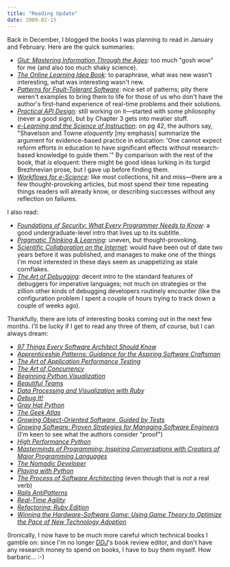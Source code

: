 ```yaml
---
title: "Reading Update"
date: 2009-02-15
---
```

Back in December, I blogged the books I was planning to read in January and February.  Here are the quick summaries:
<ul>
  <li><a href="http://www.amazon.com/Glut-Mastering-Information-Through-Ages/dp/0309102383"><em>Glut: Mastering Information Through the Ages</em></a>: too much "gosh wow" for me (and also too much shaky science).</li>
  <li><a href="http://www.amazon.com/Online-Learning-Idea-Book-Technology-Based/dp/0787981680"><em>The Online Learning Idea Book</em></a>: to paraphrase, what was new wasn't interesting, what was interesting wasn't new.</li>
  <li><a href="http://www.amazon.com/Patterns-Fault-Tolerant-Software-Wiley/dp/0470319798"><em>Patterns for Fault-Tolerant Software</em></a>: nice set of patterns; pity there weren't examples to bring them to life for those of us who don't have the author's first-hand experience of real-time problems and their solutions.</li>
  <li><a href="http://www.amazon.com/Practical-API-Design-Confessions-Framework/dp/1430209739"><em>Practical API Design</em></a>: still working on it—started with some philosophy (never a good sign), but by Chapter 3 gets into meatier stuff.</li>
  <li><a href="http://www.amazon.com/e-Learning-Science-Instruction-Guidelines-Multimedia/dp/0787986836"><em>e-Learning and the Science of Instruction</em></a>: on pg 42, the authors say, "Shavelson and Towne <em>eloquently</em> [my emphasis] summarize the argument for evidence-based practice in education: 'One cannot expect reform efforts in education to have significant effects without research-based knowledge to guide them.'" By comparison with the rest of the book, that <em>is</em> eloquent: there might be good ideas lurking in its turgid Brezhnevian prose, but I gave up before finding them.</li>
  <li><a href="http://www.amazon.com/Workflows-e-Science-Scientific-Grids/dp/1846285194"><em>Workflows for e-Science</em></a>: like most collections, hit and miss—there are a few thought-provoking articles, but most spend their time repeating things readers will already know, or describing successes without any reflection on failures.</li>
</ul>
I also read:
<ul>
  <li><a href="http://www.amazon.com/Foundations-Security-Every-Programmer-Experts/dp/1590597842"><em>Foundations of Security: What Every Programmer Needs to Know</em></a>: a good undergraduate-level intro that lives up to its subtitle.</li>
  <li><em><a href="http://www.amazon.com/Pragmatic-Thinking-Learning-Refactor-Programmers/dp/1934356050">Pragmatic Thinking &amp; Learning</a>: </em>uneven, but thought-provoking.</li>
  <li><a href="http://www.amazon.com/Scientific-Collaboration-Internet-Acting-Technology/dp/0262151200"><em>Scientific Collaboration on the Internet</em></a>: would have been out of date two years before it was published, and manages to make one of the things I'm most interested in these days seem as unappetizing as stale cornflakes.</li>
  <li><a href="http://www.amazon.com/Art-Debugging-GDB-DDD-Eclipse/dp/1593271743"><em>The Art of Debugging</em></a>: decent intro to the standard features of debuggers for imperative languages; not much on strategies or the zillion other kinds of debugging developers routinely encounter (like the configuration problem I spent a couple of hours trying to track down a couple of weeks ago).</li>
</ul>
Thankfully, there are lots of interesting books coming out in the next few months.  I'll be lucky if I get to read any three of them, of course, but I can always dream:
<ul>
  <li><a href="http://oreilly.com/catalog/9780596522698"><em>97 Things Every Software Architect Should Know</em></a></li>
  <li><a href="http://oreilly.com/catalog/9780596518387"><em>Apprenticeship Patterns: Guidance for the Aspiring Software Craftsman</em></a></li>
  <li><a href="http://oreilly.com/catalog/9780596520663"><em>The Art of Application Performance Testing</em></a></li>
  <li><a href="http://oreilly.com/catalog/9780596521530"><em>The Art of Concurrency</em></a></li>
  <li><a href="http://apress.com/book/view/9781430218432"><em>Beginning Python Visualization</em></a></li>
  <li><a href="http://oreilly.com/catalog/9780596518028"><em>Beautiful Teams</em></a></li>
  <li><a href="http://www.informit.com/store/product.aspx?isbn=0321620321"><em>Data Processing and Visualization with Ruby</em></a></li>
  <li><a href="http://oreilly.com/catalog/9781934356289"><em>Debug It!</em></a></li>
  <li><a href="http://oreilly.com/catalog/9781593271923"><em>Gray Hat Python</em></a></li>
  <li><a href="http://oreilly.com/catalog/9780596523206"><em>The Geek Atlas</em></a></li>
  <li><a href="http://www.informit.com/store/product.aspx?isbn=032152246X"><em>Growing Object-Oriented Software, Guided by Tests</em></a></li>
  <li><a href="http://oreilly.com/catalog/9781593271831"><em>Growing Software: Proven Strategies for Managing Software Engineers</em></a> (I'm keen to see what the authors consider "proof")</li>
  <li><a href="http://oreilly.com/catalog/9780596159894"><em>High Performance Python</em></a></li>
  <li><a href="http://oreilly.com/catalog/9780596515171"><em>Masterminds of Programming: Inspiring Conversations with Creators of Major Programming Languages</em></a></li>
  <li><a href="http://www.informit.com/store/product.aspx?isbn=0321606426"><em>The Nomadic Developer</em></a></li>
  <li><a href="http://oreilly.com/catalog/9781593271985"><em>Playing with Python</em></a></li>
  <li><a href="http://www.informit.com/store/product.aspx?isbn=0321617479"><em>The Process of Software Architecting</em></a> (even though that is <em>not</em> a real verb)</li>
  <li><a href="http://www.informit.com/store/product.aspx?isbn=0321620283"><em>Rails AntiPatterns</em></a></li>
  <li><a href="http://www.informit.com/store/product.aspx?isbn=0321617096"><em>Real-Time Agility</em></a></li>
  <li><a href="http://www.informit.com/store/product.aspx?isbn=0321604199"><em>Refactoring: Ruby Edition</em></a></li>
  <li><a href="http://www.informit.com/store/product.aspx?isbn=013136443X"><em>Winning the Hardware-Software Game: Using Game Theory to Optimize the Pace of New Technology Adoption</em></a></li>
</ul>
(Ironically, I now have to be much more careful which technical books I gamble on: since I'm no longer <a href="http://www.ddj.com"><em>DDJ</em></a>'s book review editor, and don't have any research money to spend on books, I have to buy them myself.  How barbaric… :-)
